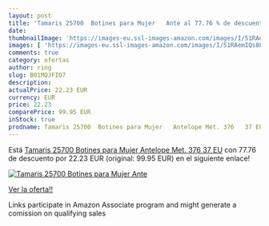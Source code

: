 ```yaml
---
layout: post
title: 'Tamaris 25700  Botines para Mujer   Ante al 77.76 % de descuento'
date: 
thumbnailImage: 'https://images-eu.ssl-images-amazon.com/images/I/51RAemIQs8L._SL200_.jpg'
images: [ 'https://images-eu.ssl-images-amazon.com/images/I/51RAemIQs8L._SL200_.jpg' ]
comments: true
category: ofertas
author: ring
slug: B01MQJFIO7
description:
actualPrice: 22.23 EUR
currency: EUR
price: 22.23
comparePrice: 99.95 EUR
inStock: true
prodname: Tamaris 25700  Botines para Mujer   Antelope Met. 376   37 EU
---
```


Está [Tamaris 25700  Botines para Mujer   Antelope Met. 376   37 EU](https://www.amazon.es/dp/B01MQJFIO7/?tag=tolees-21) con 77.76 de descuento por 22.23 EUR (original: 99.95 EUR) en el siguiente enlace!

[![Tamaris 25700  Botines para Mujer   Ante](https://images-eu.ssl-images-amazon.com/images/I/51RAemIQs8L._SL200_.jpg)](https://www.amazon.es/dp/B01MQJFIO7/?tag=tolees-21)

[Ver la oferta!!](https://www.amazon.es/dp/B01MQJFIO7/?tag=tolees-21)

Links participate in Amazon Associate program and might generate a comission on qualifying sales


